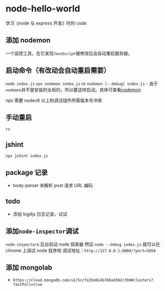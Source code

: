 # node-hello-world

学习《node 与 express 开发》时的 code

## 添加 nodemon

一个监控工具，在它发现`JavaScript`被修改后会自动重启服务器。

## 启动命令（有改动会自动重启需要）

`node index.js`
`npx nodemon index.js` or `nodemon [--debug] index.js` - 由于`nodemon`并不是安装的全局的，所以要这样启动。具体可查看[nodemon](https://github.com/remy/nodemon)

npx 需要 nodev6 以上和调试组件所需版本号冲突

## 手动重启

`rs`

## jshint

`npx jshint index.js`

## package 记录

- body-parser 来解析 post 请求 URL 编码

## todo

- 添加 log4js 日志记录，试试

## 添加`node-inspector`调试

`node-inspector&` 后台启动 node 探查器
然后 `node --debug index.js`
就可以在 chrome 上调试 node 程序啦
调试地址：`http://127.0.0.1:8080/?port=5858`

## 添加 mongolab

- `https://cloud.mongodb.com/v2/5ccfa15e014b760ad382c70d#clusters?fastPoll=true`
